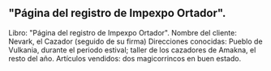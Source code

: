 ## "Página del registro de Impexpo Ortador".
Libro: "Página del registro de Impexpo Ortador".
Nombre del cliente: Nevark, el Cazador (seguido de su firma)
Direcciones conocidas: Pueblo de Vulkania, durante el periodo estival; taller de los cazadores de Amakna, el resto del año.
Artículos vendidos: dos magicorrincos en buen estado.
